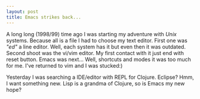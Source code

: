 ```yaml
---
layout: post
title: Emacs strikes back...
---
```


A long long (1998/99) time ago I was starting my adventure with *Unix* systems.
Because all is a file I had to choose my text editor. First one was *"ed"* a line editor. Well, each system has it but even then it was outdated. Second shoot was the vi/vim editor. My first contact with it just end with reset button. Emacs was next... Well, shortcuts and modes it was too much for me. I've returned to vim and I was stucked:)
 
Yesterday I was searching a IDE/editor with REPL for Clojure. Eclipse? Hmm, I want something new. Lisp is a grandma of Clojure, so is Emacs my new hope?

